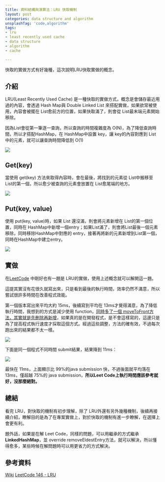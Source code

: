 ```yaml
---
title: 資料結構與演算法：LRU 快取機制
layout: post
categories: data structure and algorithm
unsplashTag: 'code,algorithm'
tags:
- lru
- least recently used cache
- data structure
- algorithm
- cache

---
```


快取的實做方式有好幾種，這次說明LRU快取實做的概念。

<!--more-->

## 介紹

LRU(Least Recently Used Cache) 是一種快取的實做方式，概念是會儲存最近用過的內容，會透過 Hash Map與 Double Linked List 來搭配實做，如果欲常被使用，內容會被擺在 List愈前方的位置，如果快取滿了，則會從 List最末端元素開始移除。

因為List會從第一筆逐一查詢，所以查詢的時間複雜度為 O(N)，為了降低查詢時間，所以才搭配HashMap，在 HashMap中設置 key，讓 key的內容對應到 List中的元素，就可以讓查詢時間降低到 O(1)

<img class="img-fluid" src="https://imgur.com/WkpPJlT.png"/>

## Get(key)

當使用 get(key) 方法來取得內容時，會在最後，將找到的元素從 List中搬移至 List的第一個，所以愈少被查詢的元素會放置在 List愈尾端的地方。

<img class="img-fluid" src="https://imgur.com/FIu73sV.png"/>

## Put(key, value)

使用 put(key, value)時，如果 List 還沒滿，則會將元素新增在 List的第一個位置，同時在 HashMap中新增一個entry；如果List滿了，則會將List最後一個元素移除，同時移除HashMap中對應的 entry，接著再將新的元素新增到List第一個，同時在HashMap中建立entry。

<img class="img-fluid" src="https://imgur.com/1bhOAzF.png"/>

## 實做

在[LeetCode](https://leetcode.com/problems/lru-cache/) 中剛好也有一題是 LRU的實做，使用上述概念就可以解開這一題。

<script src="https://gist.github.com/josephjsf2/c916f223daae93255e7f04aaa1120595.js"></script>

這提其實沒有花很久就寫出來，只是看到最後的執行時間，效率仍然不滿意，所以嘗試很許多時間在改善程式效能。

第一個版本寫出來平均大約 15ms，後續寫到平均在 13ms才覺得滿意，為了降低執行時間，我想到的方式是減少使用 function，<u>同時多了一個 moveToFront方法，其實就是先刪除再新增</u>，如果真的是在開發程式，是不會這樣寫的，這邊只是為了提高程式執行速度才採取這個方式。經過這些調整，方法的確有效，不過每次跑出來的結果都不太一樣。

<img class="img-fluid" src="https://imgur.com/GG6gaJr.png"/>

下面是同一個程式不同時間 submit結果，結果降到 11ms：

<img class="img-fluid" src="https://imgur.com/n2P4vbE.png"/>

最快在 11ms，上面顯示比 99%的java submission 快，不過後面就平均落在 13ms，僅超越 75%的 java submission，**所以Leet Code上執行時間應該參考就好，沒那麼絕對。**

## 總結

看完 LRU，對快取的機制有初步理解，除了 LRU外還有另外幾種機制，後續再接續介紹，瞭解目的是為了在專案實做上，對於快取的機制有進一步瞭解，在選擇上會更有利。

題外話，如果是在解 Leet Code，同樣的問題，可以用繼承的方式繼承 **LinkedHashMap**，並 override removeEldestEntry方法，就可以解決，所以懂得愈多，某些時候在解問題時可以用更省力的方式解決。

## 參考資料

[Wiki](https://en.wikipedia.org/wiki/Cache_replacement_policies#Least_recently_used_(LRU))
[LeetCode 146 - LRU](https://leetcode.com/problems/lru-cache/)

